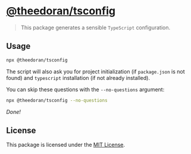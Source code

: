 # [@theedoran/tsconfig](https://github.com/theedoran/tsconfig)

> This package generates a sensible `TypeScript` configuration.

## Usage

```bash
npx @theedoran/tsconfig
```

The script will also ask you for project initialization (if `package.json` is not found) and `typescript` installation (if not already installed).

You can skip these questions with the `--no-questions` argument:

```bash
npx @theedoran/tsconfig --no-questions
```

_Done!_

## License

This package is licensed under the [MIT License](https://opensource.org/licenses/MIT).
